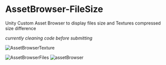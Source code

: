 # AssetBrowser-FileSize
Unity Custom Asset Browser to display files size and Textures compressed size difference

*currently cleaning code before submitting*

![AssetBrowserTexture](https://github.com/maxbrundev/AssetBrowser-FileSize/assets/32653095/8dd451e7-bf94-49ac-a1b0-6ea3a968a891)

![AssetBrowserFiles](https://github.com/maxbrundev/AssetBrowser-FileSize/assets/32653095/a8971560-9e48-42b8-9d68-0d0d7755511f)
![assetBrowser](https://github.com/maxbrundev/AssetBrowser-FileSize/assets/32653095/26835908-5007-4292-a258-63fb681db395)
